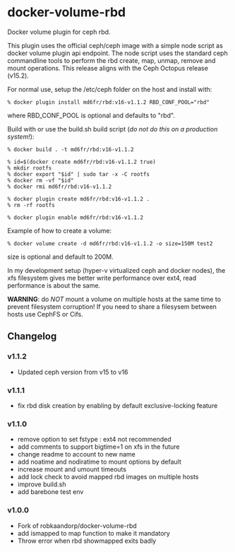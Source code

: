 # docker-volume-rbd

Docker volume plugin for ceph rbd.

This plugin uses the official ceph/ceph image with a simple node script as docker volume plugin api endpoint. The node script uses the standard ceph commandline tools to perform the rbd create, map, unmap, remove and mount operations. This release aligns with the Ceph Octopus release (v15.2).

For normal use, setup the /etc/ceph folder on the host and install with:

```
% docker plugin install md6fr/rbd:v16-v1.1.2 RBD_CONF_POOL="rbd"
```

where RBD_CONF_POOL is optional and defaults to "rbd".

Build with or use the build.sh build script (_do not do this on a production system!_):

```
% docker build . -t md6fr/rbd:v16-v1.1.2

% id=$(docker create md6fr/rbd:v16-v1.1.2 true)
% mkdir rootfs
% docker export "$id" | sudo tar -x -C rootfs
% docker rm -vf "$id"
% docker rmi md6fr/rbd:v16-v1.1.2

% docker plugin create md6fr/rbd:v16-v1.1.2 .
% rm -rf rootfs

% docker plugin enable md6fr/rbd:v16-v1.1.2
```

Example of how to create a volume:

```
% docker volume create -d md6fr/rbd:v16-v1.1.2 -o size=150M test2
```

size is optional and default to 200M.

In my development setup (hyper-v virtualized ceph and docker nodes), the xfs filesystem gives me better write performance over ext4, read performance is about the same.

**WARNING**: do _NOT_ mount a volume on multiple hosts at the same time to prevent filesystem corruption! If you need to share a filesysem between hosts use CephFS or Cifs.

## Changelog

### v1.1.2
- Updated ceph version from v15 to v16

### v1.1.1
- fix rbd disk creation by enabling by default exclusive-locking feature

### v1.1.0
- remove option to set fstype : ext4 not recommended
- add comments to support bigtime=1 on xfs in the future
- change readme to account to new name
- add noatime and nodiratime to mount options by default
- increase mount and umount timeouts
- add lock check to avoid mapped rbd images on multiple hosts
- improve build.sh
- add barebone test env

### v1.0.0
- Fork of robkaandorp/docker-volume-rbd
- add ismapped to map function to make it mandatory
- Throw error when rbd showmapped exits badly
